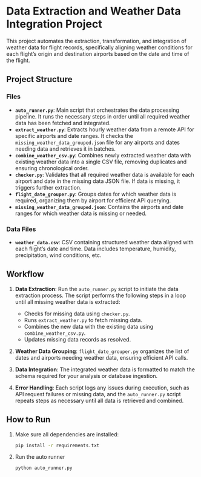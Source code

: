 # Data Extraction and Weather Data Integration Project

This project automates the extraction, transformation, and integration of weather data for flight records, specifically aligning weather conditions for each flight’s origin and destination airports based on the date and time of the flight.

## Project Structure

### Files

- **`auto_runner.py`**: Main script that orchestrates the data processing pipeline. It runs the necessary steps in order until all required weather data has been fetched and integrated.
- **`extract_weather.py`**: Extracts hourly weather data from a remote API for specific airports and date ranges. It checks the `missing_weather_data_grouped.json` file for any airports and dates needing data and retrieves it in batches.
- **`combine_weather_csv.py`**: Combines newly extracted weather data with existing weather data into a single CSV file, removing duplicates and ensuring chronological order.
- **`checker.py`**: Validates that all required weather data is available for each airport and date in the missing data JSON file. If data is missing, it triggers further extraction.
- **`flight_date_grouper.py`**: Groups dates for which weather data is required, organizing them by airport for efficient API querying.
- **`missing_weather_data_grouped.json`**: Contains the airports and date ranges for which weather data is missing or needed.

### Data Files

- **`weather_data.csv`**: CSV containing structured weather data aligned with each flight’s date and time. Data includes temperature, humidity, precipitation, wind conditions, etc.

## Workflow

1. **Data Extraction**: Run the `auto_runner.py` script to initiate the data extraction process. The script performs the following steps in a loop until all missing weather data is extracted:
    - Checks for missing data using `checker.py`.
    - Runs `extract_weather.py` to fetch missing data.
    - Combines the new data with the existing data using `combine_weather_csv.py`.
    - Updates missing data records as resolved.

2. **Weather Data Grouping**: `flight_date_grouper.py` organizes the list of dates and airports needing weather data, ensuring efficient API calls.

3. **Data Integration**: The integrated weather data is formatted to match the schema required for your analysis or database ingestion.

4. **Error Handling**: Each script logs any issues during execution, such as API request failures or missing data, and the `auto_runner.py` script repeats steps as necessary until all data is retrieved and combined.

## How to Run

1. Make sure all dependencies are installed:
   ```bash
   pip install -r requirements.txt
2. Run the auto runner
   ```bash
   python auto_runner.py

   
